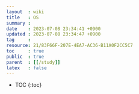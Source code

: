 ```yaml
---
layout  : wiki
title   : OS
summary : 
date    : 2023-07-08 23:34:41 +0900
updated : 2023-07-08 23:34:47 +0900
tag     : 
resource: 21/83F66F-207E-4EA7-AC36-B11A0F2CC5C7
toc     : true
public  : true
parent  : [[/study]]
latex   : false
---
```

* TOC
{:toc}

# 
